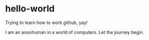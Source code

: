 # hello-world
Trying to learn how to work github, yay!

I am an anonhuman in a world of computers. Let the journey begin. 
